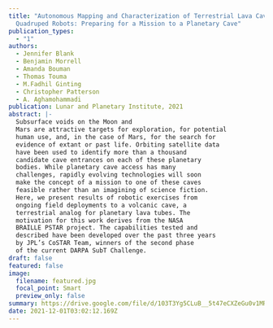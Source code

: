 ```yaml
---
title: "Autonomous Mapping and Characterization of Terrestrial Lava Caves Using
  Quadruped Robots: Preparing for a Mission to a Planetary Cave"
publication_types:
  - "1"
authors:
  - Jennifer Blank
  - Benjamin Morrell
  - Amanda Bouman
  - Thomas Touma
  - M.Fadhil Ginting
  - Christopher Patterson
  - A. Aghamohammadi
publication: Lunar and Planetary Institute, 2021
abstract: |-
  Subsurface voids on the Moon and
  Mars are attractive targets for exploration, for potential
  human use, and, in the case of Mars, for the search for
  evidence of extant or past life. Orbiting satellite data
  have been used to identify more than a thousand
  candidate cave entrances on each of these planetary
  bodies. While planetary cave access has many
  challenges, rapidly evolving technologies will soon
  make the concept of a mission to one of these caves
  feasible rather than an imagining of science fiction.
  Here, we present results of robotic exercises from
  ongoing field deployments to a volcanic cave, a
  terrestrial analog for planetary lava tubes. The
  motivation for this work derives from the NASA
  BRAILLE PSTAR project. The capabilities tested and
  described have been developed over the past three years
  by JPL’s CoSTAR Team, winners of the second phase
  of the current DARPA SubT Challenge.
draft: false
featured: false
image:
  filename: featured.jpg
  focal_point: Smart
  preview_only: false
summary: https://drive.google.com/file/d/103T3Yg5CLuB__5t47eCXZeGu0v1MRKoj/view?usp=sharing
date: 2021-12-01T03:02:12.169Z
---
```


